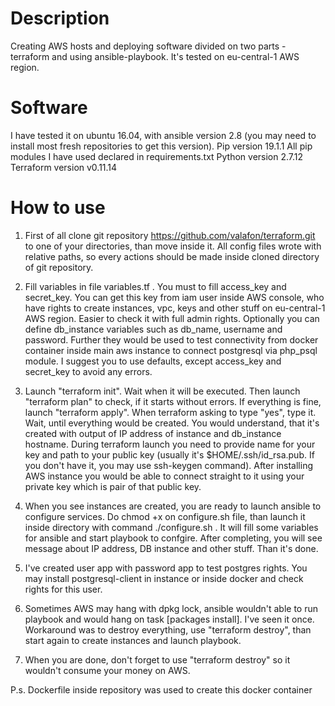 # Description
Creating AWS hosts and deploying software divided on two parts - terraform and using ansible-playbook. It's tested on eu-central-1 AWS region.

# Software
I have tested it on ubuntu 16.04, with ansible version 2.8 (you may need to install most fresh repositories to get this version). 
Pip version 19.1.1
All pip modules I have used declared in requirements.txt
Python version 2.7.12
Terraform version v0.11.14

# How to use

1. First of all clone git repository https://github.com/valafon/terraform.git to one of your directories, than move inside it. All config files wrote with relative paths, so every actions should be made inside cloned directory of git repository.

2. Fill variables in file variables.tf . You must to fill access_key and secret_key. You can get this key from iam user inside AWS console, who have rights to create instances, vpc, keys and other stuff on eu-central-1 AWS region. Easier to check it with full admin rights. Optionally you can define db_instance variables such as db_name, username and password. Further they would be used to test connectivity from docker container inside main aws instance to connect postgresql via php_psql module. 
I suggest you to use defaults, except access_key and secret_key to avoid any errors.

3. Launch "terraform init". Wait when it will be executed. Then launch "terraform plan" to check, if it starts without errors. If everything is fine, launch "terraform apply". When terraform asking to type "yes", type it. Wait, until everything would be created. You would understand, that it's created with output of IP address of instance and db_instance hostname. During terraform launch you need to provide name for your key and path to your public key (usually it's $HOME/.ssh/id_rsa.pub. If you don't have it, you may use ssh-keygen command). After installing AWS instance you would be able to connect straight to it using your private key which is pair of that public key.

4. When you see instances are created, you are ready to launch ansible to configure services. Do chmod +x on configure.sh file, than launch it inside directory with command ./configure.sh . It will fill some variables for ansible and start playbook to confgire. After completing, you will see message about IP address, DB instance and other stuff. Than it's done.

5. I've created user app with password app to test postgres rights. You may install postgresql-client in instance or inside docker and check rights for this user.

6. Sometimes AWS may hang with dpkg lock, ansible wouldn't able to run playbook and would hang on task [packages install]. I've seen it once. Workaround was to destroy everything, use "terraform destroy", than start again to create instances and launch playbook.

7. When you are done, don't forget to use "terraform destroy" so it wouldn't consume your money on AWS.

P.s. Dockerfile inside repository was used to create this docker container
